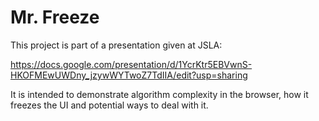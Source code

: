 # Mr. Freeze

This project is part of a presentation given at JSLA:

https://docs.google.com/presentation/d/1YcrKtr5EBVwnS-HKOFMEwUWDny_jzywWYTwoZ7TdIIA/edit?usp=sharing

It is intended to demonstrate algorithm complexity in the browser, how it freezes the UI and potential ways to deal with it.
